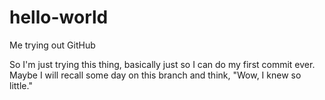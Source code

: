 # hello-world
Me trying out GitHub

So I'm just trying this thing, basically just so I can do my first commit ever. Maybe I will recall some day on this branch and think, "Wow, I knew so little."
